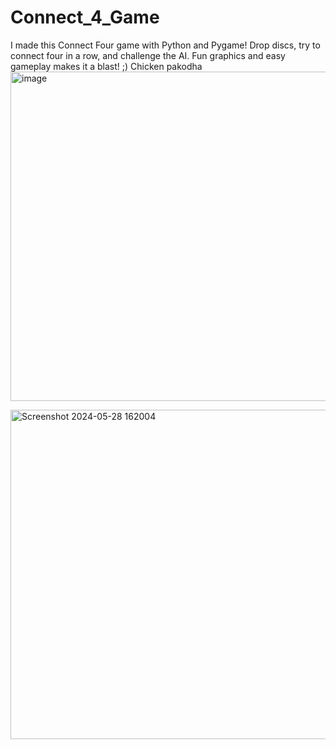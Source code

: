 # Connect_4_Game
I made this Connect Four game with Python and Pygame! Drop discs, try to connect four in a row, and challenge the AI. Fun graphics and easy gameplay makes it a blast! ;)
Chicken pakodha
<img width="527" alt="image" src="https://github.com/omkartadas/Connect_4_Game/assets/119300446/023e1f4a-808f-4149-aa23-99c312cad3e9">



<img width="527" alt="Screenshot 2024-05-28 162004" src="https://github.com/omkartadas/Connect_4_Game/assets/119300446/cc9a2903-b4e8-4057-91f8-5a6b9334a77b">
